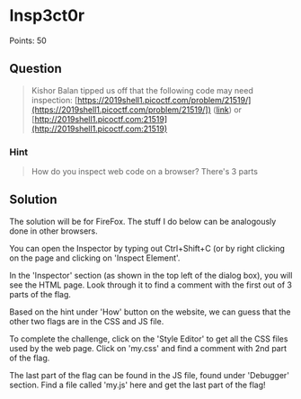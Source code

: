 # Insp3ct0r

Points: 50

## Question

> Kishor Balan tipped us off that the following code may need inspection: [https://2019shell1.picoctf.com/problem/21519/](https://2019shell1.picoctf.com/problem/21519/]) ([link](https://2019shell1.picoctf.com/problem/21519/])) or [http://2019shell1.picoctf.com:21519](http://2019shell1.picoctf.com:21519)

### Hint

> How do you inspect web code on a browser?
> There's 3 parts

## Solution

The solution will be for FireFox. The stuff I do below can be analogously done in other browsers.

You can open the Inspector by typing out Ctrl+Shift+C (or by right clicking on the page and clicking on 'Inspect Element'.

In the 'Inspector' section (as shown in the top left of the dialog box), you will see the HTML page. Look through it to find a comment with the first out of 3 parts of the flag.

Based on the hint under 'How' button on the website, we can guess that the other two flags are in the CSS and JS file.

To complete the challenge, click on the 'Style Editor' to get all the CSS files used by the web page. Click on 'my.css' and find a comment with 2nd part of the flag.

The last part of the flag can be found in the JS file, found under 'Debugger' section. Find a file called 'my.js' here and get the last part of the flag!
